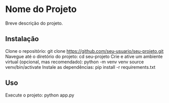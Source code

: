 # Nome do Projeto
Breve descrição do projeto.

## Instalação
Clone o repositório: git clone https://github.com/seu-usuario/seu-projeto.git
Navegue até o diretório do projeto:
cd seu-projeto
Crie e ative um ambiente virtual (opcional, mas recomendado):
python -m venv venv
source venv/bin/activate
Instale as dependências:
pip install -r requirements.txt

## Uso
Execute o projeto:
python app.py

